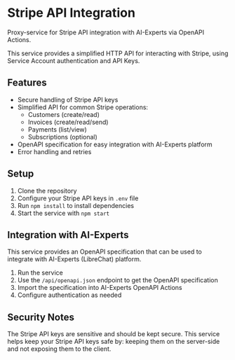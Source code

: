 # Stripe API Integration

Proxy-service for Stripe API integration with AI-Experts via OpenAPI Actions.

This service provides a simplified HTTP API for interacting with Stripe, using Service Account authentication and API Keys.

## Features

- Secure handling of Stripe API keys
- Simplified API for common Stripe operations:
  - Customers (create/read)
  - Invoices (create/read/send)
  - Payments (list/view)
  - Subscriptions (optional)
- OpenAPI specification for easy integration with AI-Experts platform
- Error handling and retries

## Setup

1. Clone the repository
2. Configure your Stripe API keys in `.env` file
3. Run `npm install` to install dependencies
4. Start the service with `npm start`

## Integration with AI-Experts

This service provides an OpenAPI specification that can be used to integrate with AI-Experts (LibreChat) platform. 

1. Run the service
2. Use the `/api/openapi.json` endpoint to get the OpenAPI specification
3. Import the specification into AI-Experts OpenAPI Actions
4. Configure authentication as needed

## Security Notes

The Stripe API keys are sensitive and should be kept secure. This service helps keep your Stripe API keys safe by: keeping them on the server-side and not exposing them to the client.